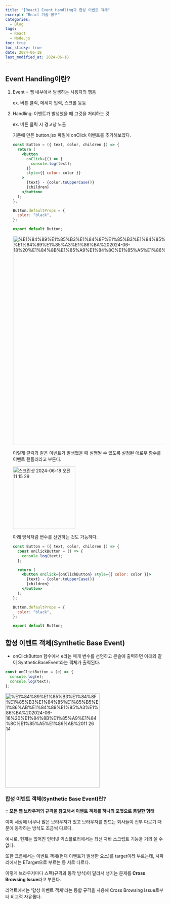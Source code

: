 ```yaml
---
title: "[React] Event Handling과 합성 이벤트 객체"
excerpt: "React 기술 공부"
categories:
  - Blog
tags:
  - React
  - Node.js
toc: true
toc_sticky: true
date: 2024-06-18
last_modified_at: 2024-06-18
---
```


## Event Handling이란?

1. Event = 웹 내부에서 발생하는 사용자의 행동

   ex. 버튼 클릭, 메세지 입력, 스크롤 등등

2. Handling: 이벤트가 발생했을 때 그것을 처리하는 것

   ex. 버튼 클릭 시 경고창 노출

   기존에 만든 button.jsx 파일에 onClick 이벤트를 추가해보겠다.

   ```jsx
   const Button = ({ text, color, children }) => {
     return (
       <button
         onClick={() => {
           console.log(text);
         }}
         style={{ color: color }}
       >
         {text} - {color.toUpperCase()}
         {children}
       </button>
     );
   };

   Button.defaultProps = {
     color: "black",
   };

   export default Button;
   ```

   <img width="660" alt="%E1%84%89%E1%85%B3%E1%84%8F%E1%85%B3%E1%84%85%E1%85%B5%E1%86%AB%E1%84%89%E1%85%A3%E1%86%BA%202024-06-18%20%E1%84%8B%E1%85%A9%E1%84%8C%E1%85%A5%E1%86%AB%2011 13 23" src="https://github.com/WalkiePaw/walkie-paw/assets/150787016/6d962cea-b181-473f-b161-7d5d3e9ca6ac">

   이렇게 클릭과 같은 이벤트가 발생했을 때 실행될 수 있도록 설정된 애로우 함수를 이벤트 핸들러라고 부른다.

   <img width="197" alt="스크린샷 2024-06-18 오전 11 15 29" src="https://github.com/WalkiePaw/walkie-paw/assets/150787016/790315ad-a137-44f0-becd-e5d0e002a7d4">

   아래 방식처럼 변수를 선언하는 것도 가능하다.

   ```jsx
   const Button = ({ text, color, children }) => {
     const onClickButton = () => {
       console.log(text);
     };

     return (
       <button onClick={onClickButton} style={{ color: color }}>
         {text} - {color.toUpperCase()}
         {children}
       </button>
     );
   };

   Button.defaultProps = {
     color: "black",
   };

   export default Button;
   ```

## 합성 이벤트 객체(Synthetic Base Event)

- onClickButton 함수에서 e라는 매개 변수를 선언하고 콘솔에 출력하면 아래와 같이 SyntheticBaseEvent라는 객체가 출력된다.

```jsx
const onClickButton = (e) => {
  console.log(e);
  console.log(text);
};
```

<img width="298" alt="%E1%84%89%E1%85%B3%E1%84%8F%E1%85%B3%E1%84%85%E1%85%B5%E1%86%AB%E1%84%89%E1%85%A3%E1%86%BA%202024-06-18%20%E1%84%8B%E1%85%A9%E1%84%8C%E1%85%A5%E1%86%AB%2011 26 14" src="https://github.com/WalkiePaw/walkie-paw/assets/150787016/66e2c93c-ade1-4818-bfc5-5fa381fe95eb">

### 합성 이벤트 객체(Synthetic Base Event)란?

**= 모든 웹 브라우저의 규격을 참고해서 이벤트 객체를 하나의 포맷으로 통일한 형태**

이미 세상에 너무나 많은 브라우저가 있고 브라우저를 만드는 회사들이 전부 다르기 때문에 동작하는 방식도 조금씩 다르다.

예시로, 현재는 없어진 인터넷 익스플로러에서는 최신 자바 스크립트 기능을 거의 쓸 수 없다.

또한 크롬에서는 이벤트 객체(현재 이벤트가 발생한 요소)를 target이라 부르는데, 사파리에서는 ETarget으로 부르는 등 서로 다르다.

이렇게 브라우저마다 스펙(규격과 동작 방식)이 달라서 생기는 문제를 **Cross Browsing Issue**라고 부른다.

리액트에서는 ‘합성 이벤트 객체’라는 통합 규격을 사용해 Cross Browsing Issue로부터 비교적 자유롭다.

